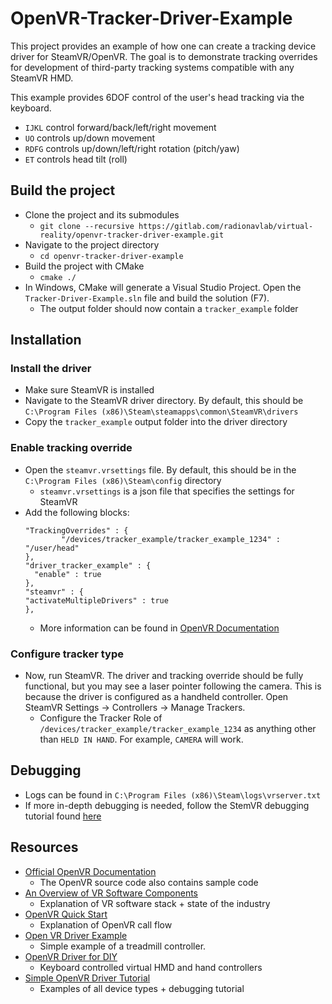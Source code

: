 # OpenVR-Tracker-Driver-Example

This project provides an example of how one can create a tracking device driver for SteamVR/OpenVR. The goal is to demonstrate tracking overrides for development of third-party tracking systems compatible with any SteamVR HMD.

This example provides 6DOF control of the user's head tracking via the keyboard.
- `IJKL` control forward/back/left/right movement
- `UO` controls up/down movement
- `RDFG` controls up/down/left/right rotation (pitch/yaw)
- `ET` controls head tilt (roll)

## Build the project
- Clone the project and its submodules
    - `git clone --recursive https://gitlab.com/radionavlab/virtual-reality/openvr-tracker-driver-example.git`
- Navigate to the project directory
    - `cd openvr-tracker-driver-example`
- Build the project with CMake
    - `cmake ./`
- In Windows, CMake will generate a Visual Studio Project. Open the `Tracker-Driver-Example.sln` file and build the solution (F7).
    - The output folder should now contain a `tracker_example` folder

## Installation
### Install the driver
- Make sure SteamVR is installed
- Navigate to the SteamVR driver directory. By default, this should be `C:\Program Files (x86)\Steam\steamapps\common\SteamVR\drivers`
- Copy the `tracker_example` output folder into the driver directory

### Enable tracking override
- Open the `steamvr.vrsettings` file. By default, this should be in the `C:\Program Files (x86)\Steam\config` directory
    - `steamvr.vrsettings` is a json file that specifies the settings for SteamVR
- Add the following blocks:
    ```
    "TrackingOverrides" : {
            "/devices/tracker_example/tracker_example_1234" : "/user/head"
   },
   "driver_tracker_example" : {
      "enable" : true
   },
   "steamvr" : {
    "activateMultipleDrivers" : true
    },
    ```
    - More information can be found in [OpenVR Documentation](https://github.com/ValveSoftware/openvr/wiki/TrackingOverrides)

### Configure tracker type
- Now, run SteamVR. The driver and tracking override should be fully functional, but you may see a laser pointer following the camera. This is because the driver is configured as a handheld controller. Open SteamVR Settings -> Controllers -> Manage Trackers.
    - Configure the Tracker Role of `/devices/tracker_example/tracker_example_1234` as anything other than `HELD IN HAND`. For example, `CAMERA` will work.

## Debugging
- Logs can be found in `C:\Program Files (x86)\Steam\logs\vrserver.txt`
- If more in-depth debugging is needed, follow the StemVR debugging tutorial found [here](https://github.com/terminal29/Simple-OpenVR-Driver-Tutorial/blob/master/README.md#debugging)

## Resources
- [Official OpenVR Documentation](https://github.com/ValveSoftware/openvr/wiki)
    - The OpenVR source code also contains sample code
- [An Overview of VR Software Components](https://fredemmott.com/blog/2022/05/29/vr-software-components.html)
    - Explanation of VR software stack + state of the industry
- [OpenVR Quick Start](https://github.com/osudrl/CassieVrControls/wiki/OpenVR-Quick-Start)
    - Explanation of OpenVR call flow
- [Open VR Driver Example](https://github.com/finallyfunctional/openvr-driver-example)
    - Simple example of a treadmill controller.
- [OpenVR Driver for DIY](https://github.com/r57zone/OpenVR-driver-for-DIY)
    - Keyboard controlled virtual HMD and hand controllers
- [Simple OpenVR Driver Tutorial](https://github.com/terminal29/Simple-OpenVR-Driver-Tutorial/blob/master/README.md)
    - Examples of all device types + debugging tutorial

